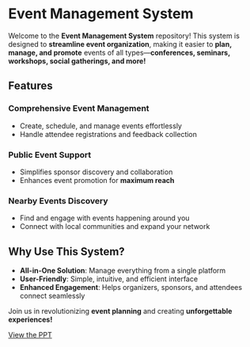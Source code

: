 # **Event Management System**  

Welcome to the **Event Management System** repository! 
This system is designed to **streamline event organization**, making it easier to **plan, manage, and promote** events of all types—**conferences, seminars, workshops, social gatherings, and more!**  

## **Features**  

### **Comprehensive Event Management**  
- Create, schedule, and manage events effortlessly  
- Handle attendee registrations and feedback collection  

### **Public Event Support**  
- Simplifies sponsor discovery and collaboration  
- Enhances event promotion for **maximum reach**  

### **Nearby Events Discovery**  
- Find and engage with events happening around you  
- Connect with local communities and expand your network  

## **Why Use This System?**  
- **All-in-One Solution**: Manage everything from a single platform  
- **User-Friendly**: Simple, intuitive, and efficient interface  
- **Enhanced Engagement**: Helps organizers, sponsors, and attendees connect seamlessly  

Join us in revolutionizing **event planning** and creating **unforgettable experiences!** 


[View the PPT](https://github.com/krbo8o5/inizio/blob/main/Event%20Organizer.pdf)


